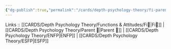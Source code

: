 ```yaml
---
{"dg-publish":true,"permalink":"/cards/depth-psychology-theory/fi-parent/","noteIcon":"","created":"2023-01-05T12:01:42.952+01:00","updated":"2023-04-18T12:45:12.107+02:00"}
---
```


Links :: [[CARDS/Depth Psychology Theory/Functions & Attitudes/Fi🔱\|Fi🔱]] | [[CARDS/Depth Psychology Theory/Parent 🤨\|Parent 🤨]] | [[CARDS/Depth Psychology Theory/ENFP\|ENFP]] | [[CARDS/Depth Psychology Theory/ESFP\|ESFP]]

